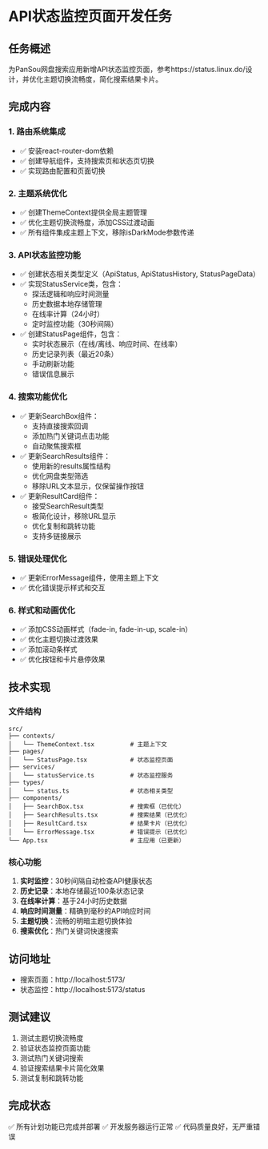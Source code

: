 # API状态监控页面开发任务

## 任务概述
为PanSou网盘搜索应用新增API状态监控页面，参考https://status.linux.do/设计，并优化主题切换流畅度，简化搜索结果卡片。

## 完成内容

### 1. 路由系统集成
- ✅ 安装react-router-dom依赖
- ✅ 创建导航组件，支持搜索页和状态页切换
- ✅ 实现路由配置和页面切换

### 2. 主题系统优化
- ✅ 创建ThemeContext提供全局主题管理
- ✅ 优化主题切换流畅度，添加CSS过渡动画
- ✅ 所有组件集成主题上下文，移除isDarkMode参数传递

### 3. API状态监控功能
- ✅ 创建状态相关类型定义（ApiStatus, ApiStatusHistory, StatusPageData）
- ✅ 实现StatusService类，包含：
  - 探活逻辑和响应时间测量
  - 历史数据本地存储管理
  - 在线率计算（24小时）
  - 定时监控功能（30秒间隔）
- ✅ 创建StatusPage组件，包含：
  - 实时状态展示（在线/离线、响应时间、在线率）
  - 历史记录列表（最近20条）
  - 手动刷新功能
  - 错误信息展示

### 4. 搜索功能优化
- ✅ 更新SearchBox组件：
  - 支持直接搜索回调
  - 添加热门关键词点击功能
  - 自动聚焦搜索框
- ✅ 更新SearchResults组件：
  - 使用新的results属性结构
  - 优化网盘类型筛选
  - 移除URL文本显示，仅保留操作按钮
- ✅ 更新ResultCard组件：
  - 接受SearchResult类型
  - 极简化设计，移除URL显示
  - 优化复制和跳转功能
  - 支持多链接展示

### 5. 错误处理优化
- ✅ 更新ErrorMessage组件，使用主题上下文
- ✅ 优化错误提示样式和交互

### 6. 样式和动画优化
- ✅ 添加CSS动画样式（fade-in, fade-in-up, scale-in）
- ✅ 优化主题切换过渡效果
- ✅ 添加滚动条样式
- ✅ 优化按钮和卡片悬停效果

## 技术实现

### 文件结构
```
src/
├── contexts/
│   └── ThemeContext.tsx          # 主题上下文
├── pages/
│   └── StatusPage.tsx            # 状态监控页面
├── services/
│   └── statusService.ts          # 状态监控服务
├── types/
│   └── status.ts                 # 状态相关类型
├── components/
│   ├── SearchBox.tsx             # 搜索框（已优化）
│   ├── SearchResults.tsx         # 搜索结果（已优化）
│   ├── ResultCard.tsx            # 结果卡片（已优化）
│   └── ErrorMessage.tsx          # 错误提示（已优化）
└── App.tsx                       # 主应用（已更新）
```

### 核心功能
1. **实时监控**：30秒间隔自动检查API健康状态
2. **历史记录**：本地存储最近100条状态记录
3. **在线率计算**：基于24小时历史数据
4. **响应时间测量**：精确到毫秒的API响应时间
5. **主题切换**：流畅的明暗主题切换体验
6. **搜索优化**：热门关键词快速搜索

## 访问地址
- 搜索页面：http://localhost:5173/
- 状态监控：http://localhost:5173/status

## 测试建议
1. 测试主题切换流畅度
2. 验证状态监控页面功能
3. 测试热门关键词搜索
4. 验证搜索结果卡片简化效果
5. 测试复制和跳转功能

## 完成状态
✅ 所有计划功能已完成并部署
✅ 开发服务器运行正常
✅ 代码质量良好，无严重错误 